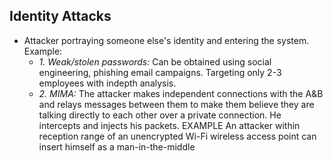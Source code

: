 ## Identity Attacks
- Attacker portraying someone else's identity and entering the system. Example:
  - *1. Weak/stolen passwords:* Can be obtained using social engineering, phishing email campaigns. Targeting only 2-3 employees with indepth analysis.
  - *2. MIMA:* The attacker makes independent connections with the A&B and relays messages between them to make them believe they are talking directly to each other over a private connection. He intercepts and injects his packets. EXAMPLE An attacker within reception range of an unencrypted Wi-Fi wireless access point can insert himself as a man-in-the-middle
